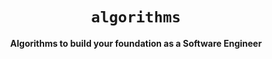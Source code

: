<div align="center">
  <h1><code>algorithms</code></h1>

  <strong>Algorithms to build your foundation as a Software Engineer</strong>
  
</div>


